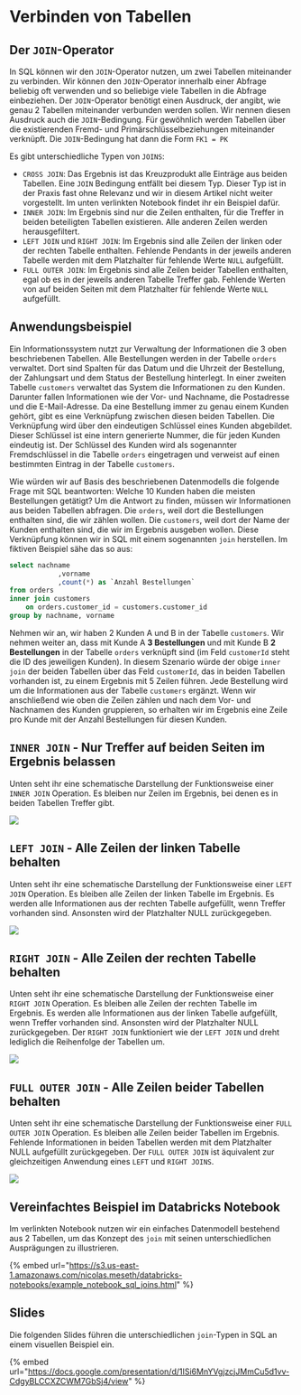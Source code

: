 # Verbinden von Tabellen

## Der `JOIN`-Operator

In SQL können wir den `JOIN`-Operator nutzen, um zwei Tabellen miteinander zu verbinden. Wir können den `JOIN`-Operator innerhalb einer Abfrage beliebig oft verwenden und so beliebige viele Tabellen in die Abfrage einbeziehen. Der `JOIN`-Operator benötigt einen Ausdruck, der angibt, wie genau 2 Tabellen miteinander verbunden werden sollen. Wir nennen diesen Ausdruck auch die `JOIN`-Bedingung. Für gewöhnlich werden Tabellen über die existierenden Fremd- und Primärschlüsselbeziehungen miteinander verknüpft. Die `JOIN`-Bedingung hat dann die Form `FK1 = PK`

Es gibt unterschiedliche Typen von `JOINS`:

* `CROSS JOIN`: Das Ergebnis ist das Kreuzprodukt alle Einträge aus beiden Tabellen. Eine `JOIN` Bedingung entfällt bei diesem Typ. Dieser Typ ist in der Praxis fast ohne Relevanz und wir in diesem Artikel nicht weiter vorgestellt. Im unten verlinkten Notebook findet ihr ein Beispiel dafür.
* `INNER JOIN`: Im Ergebnis sind nur die Zeilen enthalten, für die Treffer in beiden beteiligten Tabellen existieren. Alle anderen Zeilen werden herausgefiltert.
* `LEFT JOIN` und `RIGHT JOIN`: Im Ergebnis sind alle Zeilen der linken oder der rechten Tabelle enthalten. Fehlende Pendants in der jeweils anderen Tabelle werden mit dem Platzhalter für fehlende Werte `NULL` aufgefüllt.
* `FULL OUTER JOIN`: Im Ergebnis sind alle Zeilen beider Tabellen enthalten, egal ob es in der jeweils anderen Tabelle Treffer gab. Fehlende Werten von auf beiden Seiten mit dem Platzhalter für fehlende Werte `NULL` aufgefüllt.

## Anwendungsbeispiel

Ein Informationssystem nutzt zur Verwaltung der Informationen die 3 oben beschriebenen Tabellen. Alle Bestellungen werden in der Tabelle `orders` verwaltet. Dort sind Spalten für das Datum und die Uhrzeit der Bestellung, der Zahlungsart und dem Status der Bestellung hinterlegt. In einer zweiten Tabelle `customers` verwaltet das System die Informationen zu den Kunden. Darunter fallen Informationen wie der Vor- und Nachname, die Postadresse und die E-Mail-Adresse. Da eine Bestellung immer zu genau einem Kunden gehört, gibt es eine Verknüpfung zwischen diesen beiden Tabellen. Die Verknüpfung wird über den eindeutigen Schlüssel eines Kunden abgebildet. Dieser Schlüssel ist eine intern generierte Nummer, die für jeden Kunden eindeutig ist. Der Schlüssel des Kunden wird als sogenannter Fremdschlüssel in die Tabelle `orders` eingetragen und verweist auf einen bestimmten Eintrag in der Tabelle `customers`.

Wie würden wir auf Basis des beschriebenen Datenmodells die folgende Frage mit SQL beantworten: Welche 10 Kunden haben die meisten Bestellungen getätigt? Um die Antwort zu finden, müssen wir Informationen aus beiden Tabellen abfragen. Die `orders`, weil dort die Bestellungen enthalten sind, die wir zählen wollen. Die `customers`, weil dort der Name der Kunden enthalten sind, die wir im Ergebnis ausgeben wollen. Diese Verknüpfung können wir in SQL mit einem sogenannten `join` herstellen. Im fiktiven Beispiel sähe das so aus:

```sql
select nachname
			,vorname
			,count(*) as `Anzahl Bestellungen`
from orders
inner join customers
	on orders.customer_id = customers.customer_id
group by nachname, vorname
```

Nehmen wir an, wir haben 2 Kunden A und B in der Tabelle `customers`. Wir nehmen weiter an, dass mit Kunde A **3 Bestellungen** und mit Kunde B **2 Bestellungen** in der Tabelle `orders` verknüpft sind (im Feld `customerId` steht die ID des jeweiligen Kunden). In diesem Szenario würde der obige `inner join` der beiden Tabellen über das Feld `customerId`, das in beiden Tabellen vorhanden ist, zu einem Ergebnis mit 5 Zeilen führen. Jede Bestellung wird um die Informationen aus der Tabelle `customers` ergänzt. Wenn wir anschließend wie oben die Zeilen zählen und nach dem Vor- und Nachnamen des Kunden gruppieren, so erhalten wir im Ergebnis eine Zeile pro Kunde mit der Anzahl Bestellungen für diesen Kunden.

## `INNER JOIN` - Nur Treffer auf beiden Seiten im Ergebnis belassen

Unten seht ihr eine schematische Darstellung der Funktionsweise einer `INNER JOIN` Operation. Es bleiben nur Zeilen im Ergebnis, bei denen es in beiden Tabellen Treffer gibt.

![](../../.gitbook/assets/Advanced\_SQL\_-\_Inner\_Join.svg)

## `LEFT JOIN` - Alle Zeilen der linken Tabelle behalten

Unten seht ihr eine schematische Darstellung der Funktionsweise einer `LEFT JOIN` Operation. Es bleiben alle Zeilen der linken Tabelle im Ergebnis. Es werden alle Informationen aus der rechten Tabelle aufgefüllt, wenn Treffer vorhanden sind. Ansonsten wird der Platzhalter NULL zurückgegeben.

![](../../.gitbook/assets/Advanced\_SQL\_-\_Left\_Join.svg)

## `RIGHT JOIN` - Alle Zeilen der rechten Tabelle behalten

Unten seht ihr eine schematische Darstellung der Funktionsweise einer `RIGHT JOIN` Operation. Es bleiben alle Zeilen der rechten Tabelle im Ergebnis. Es werden alle Informationen aus der linken Tabelle aufgefüllt, wenn Treffer vorhanden sind. Ansonsten wird der Platzhalter NULL zurückgegeben. Der `RIGHT JOIN` funktioniert wie der `LEFT JOIN` und dreht lediglich die Reihenfolge der Tabellen um.

![](../../.gitbook/assets/Advanced\_SQL\_-\_Right\_Join.svg)

## `FULL OUTER JOIN` - Alle Zeilen beider Tabellen behalten

Unten seht ihr eine schematische Darstellung der Funktionsweise einer `FULL OUTER JOIN` Operation. Es bleiben alle Zeilen beider Tabellen im Ergebnis. Fehlende Informationen in beiden Tabellen werden mit dem Platzhalter NULL aufgefüllt zurückgegeben. Der `FULL OUTER JOIN` ist äquivalent zur gleichzeitigen Anwendung eines `LEFT` und `RIGHT JOINS`.

![](../../.gitbook/assets/Advanced\_SQL\_-\_Full\_Outer.svg)

## Vereinfachtes Beispiel im Databricks Notebook

Im verlinkten Notebook nutzen wir ein einfaches Datenmodell bestehend aus 2 Tabellen, um das Konzept des `join` mit seinen unterschiedlichen Ausprägungen zu illustrieren.

{% embed url="https://s3.us-east-1.amazonaws.com/nicolas.meseth/databricks-notebooks/example_notebook_sql_joins.html" %}

## Slides

Die folgenden Slides führen die unterschiedlichen `join`-Typen in SQL an einem visuellen Beispiel ein.

{% embed url="https://docs.google.com/presentation/d/1ISi6MnYVgjzcjJMmCu5d1vv-CdgyBLCCXZCWM7GbSj4/view" %}
